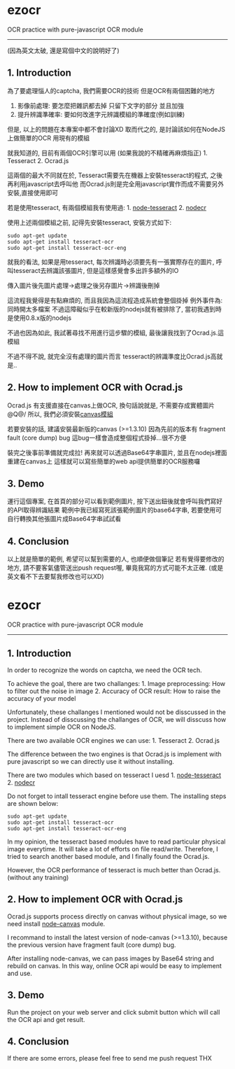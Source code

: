 ezocr
=====

OCR practice with pure-javascript OCR module

------
(因為英文太破, 還是寫個中文的說明好了)

## 1. Introduction

為了要處理惱人的captcha, 我們需要OCR的技術
但是OCR有兩個困難的地方
1. 影像前處理: 要怎麼把雜訊都去掉 只留下文字的部分 並且加強
2. 提升辨識準確率: 要如何改進字元辨識模組的準確度(例如訓練)

但是, 以上的問題在本專案中都不會討論XD
取而代之的, 是討論該如何在NodeJS上做簡單的OCR 用現有的模組

就我知道的, 目前有兩個OCR引擎可以用 (如果我說的不精確再麻煩指正)
    1. Tesseract
    2. Ocrad.js

這兩個的最大不同就在於, Tesseract需要先在機器上安裝tesseract的程式, 之後再利用javascript去呼叫他
而Ocrad.js則是完全用javascript實作而成不需要另外安裝,直接使用即可

若是使用tesseract, 有兩個模組我有使用過:
    1. [node-tesseract](https://github.com/desmondmorris/node-tesseract)
    2. [nodecr](https://github.com/joscha/nodecr)

使用上述兩個模組之前, 記得先安裝tesseract,
安裝方式如下:

```
sudo apt-get update  
sudo apt-get install tesseract-ocr
sudo apt-get install tesseract-ocr-eng
```

就我的看法, 如果是用tesseract, 每次辨識時必須要先有一張實際存在的圖片, 
呼叫tesseract去辨識該張圖片, 但是這樣感覺會多出許多額外的IO 

傳入圖片後先圖片處理→處理之後另存圖片→辨識後刪掉

這流程我覺得是有點麻煩的, 而且我因為這流程造成系統會整個掛掉
例外事件為:同時開太多檔案
不過這障礙似乎在較新版的nodejs就有被排除了, 當初我遇到時是使用0.8.x版的nodejs

不過也因為如此, 我試著尋找不用進行這步驟的模組, 
最後讓我找到了Ocrad.js.這模組

不過不得不說, 就完全沒有處理的圖片而言
tesseract的辨識準度比Ocrad.js高就是..

## 2. How to implement OCR with Ocrad.js

Ocrad.js 有支援直接在canvas上做OCR, 換句話說就是, 不需要存成實體圖片\@Q@/
所以, 我們必須安裝[canvas模組](https://github.com/Automattic/node-canvas)

若要安裝的話, 建議安裝最新版的canvas (>=1.3.10) 因為先前的版本有 fragment fault (core dump) bug 
這bug一樣會造成整個程式掛掉...很不方便

裝完之後事前準備就完成拉!
再來就可以透過Base64字串圖片, 並且在nodejs裡面重建在canvas上
這樣就可以寫些簡單的web api提供簡單的OCR服務囉

## 3. Demo

運行這個專案, 在首頁的部分可以看到範例圖片, 按下送出鈕後就會呼叫我們寫好的API取得辨識結果
範例中我已經寫死該張範例圖片的base64字串, 若要使用可自行轉換其他張圖片成Base64字串試試看


## 4. Conclusion

以上就是簡單的範例, 希望可以幫到需要的人, 也順便做個筆記
若有覺得要修改的地方, 請不要客氣儘管送出push request喔, 畢竟我寫的方式可能不太正確.
(或是英文看不下去要幫我修改也可以XD)


ezocr
=====

OCR practice with pure-javascript OCR module

------

## 1. Introduction

In order to recognize the words on captcha, we need the OCR tech.

To achieve the goal, there are two challanges:
    1. Image preprocessing: How to filter out the noise in image 
    2. Accuracy of OCR result: How to raise the accuracy of your model 

Unfortunately, these challanges I mentioned would not be disscussed in the project.
Instead of disscussing the challanges of OCR, we will disscuss how to implement simple OCR on NodeJS.

There are two available OCR engines we can use:
    1. Tesseract
    2. Ocrad.js

The difference between the two engines is that Ocrad.js is implement with pure javascript 
so we can directly use it without installing.

There are two modules which based on tesseract I uesd 
    1. [node-tesseract](https://github.com/desmondmorris/node-tesseract)
    2. [nodecr](https://github.com/joscha/nodecr)

Do not forget to intall tesseract engine before use them.
The installing steps are shown below:
```
sudo apt-get update  
sudo apt-get install tesseract-ocr
sudo apt-get install tesseract-ocr-eng
```

In my opinion, the tesseract based modules have to read particular physical image everytime.
It will take a lot of efforts on file read/write.
Therefore, I tried to search another based module, and I finally found the Ocrad.js.

However, the OCR performance of tesseract is much better than Ocrad.js. (without any training)

## 2. How to implement OCR with Ocrad.js

Ocrad.js supports process directly on canvas without physical image, 
so we need install [node-canvas](https://github.com/Automattic/node-canvas) module.

I recommand to install the latest version of node-canvas (>=1.3.10), 
because the previous version have fragment fault (core dump) bug.

After installing node-canvas, we can pass images by Base64 string and rebuild on canvas.
In this way, online OCR api would be easy to implement and use.

## 3. Demo

Run the project on your web server and click submit button which will call the OCR api and get result.

## 4. Conclusion

If there are some errors, please feel free to send me push request
THX

